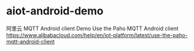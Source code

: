 # aiot-android-demo
阿里云 MQTT Android client Demo
Use the Paho MQTT Android client
https://www.alibabacloud.com/help/en/iot-platform/latest/use-the-paho-mqtt-android-client
